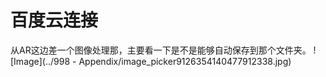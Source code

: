 # 百度云连接

从AR这边差一个图像处理那，主要看一下是不是能够自动保存到那个文件夹。
![Image](../998 - Appendix/image_picker9126354140477912338.jpg)